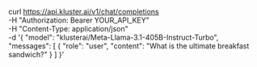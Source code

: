 curl https://api.kluster.ai/v1/chat/completions \
    -H "Authorization: Bearer YOUR_API_KEY" \
    -H "Content-Type: application/json" \
    -d '{
            "model": "klusterai/Meta-Llama-3.1-405B-Instruct-Turbo", 
            "messages": [
                { 
                    "role": "user", 
                    "content": "What is the ultimate breakfast sandwich?" 
                }
            ]
        }'